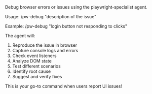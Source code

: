 Debug browser errors or issues using the playwright-specialist agent.

Usage: /pw-debug "description of the issue"

Example: /pw-debug "login button not responding to clicks"

The agent will:
1. Reproduce the issue in browser
2. Capture console logs and errors
3. Check event listeners
4. Analyze DOM state
5. Test different scenarios
6. Identify root cause
7. Suggest and verify fixes

This is your go-to command when users report UI issues!